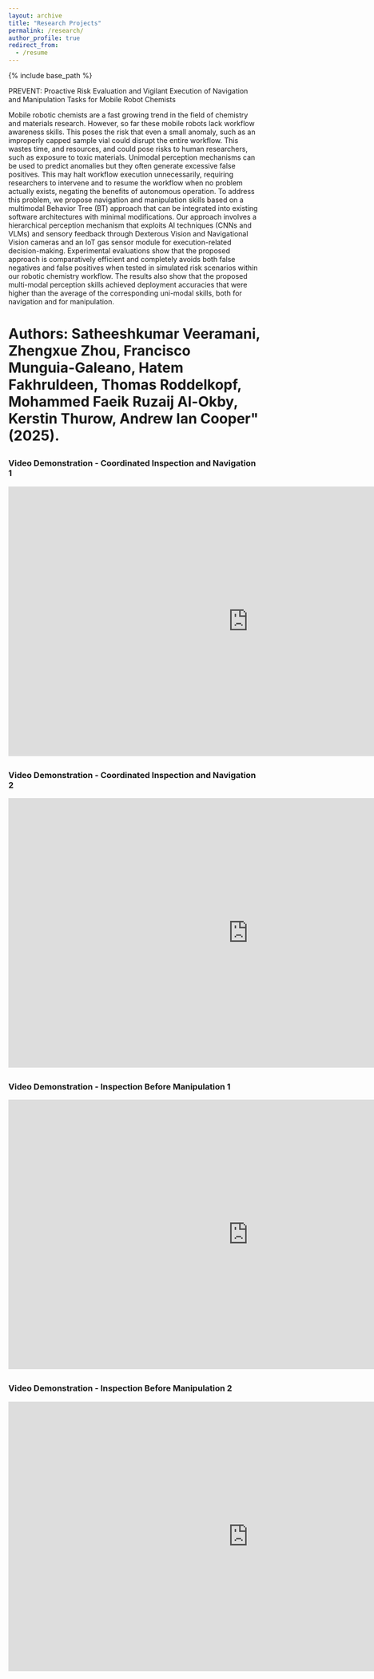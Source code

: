 ```yaml
---
layout: archive
title: "Research Projects"
permalink: /research/
author_profile: true
redirect_from:
  - /resume
---
```


{% include base_path %}

PREVENT: Proactive Risk Evaluation and Vigilant Execution of Navigation and Manipulation Tasks for Mobile Robot Chemists

Mobile robotic chemists are a fast growing trend in the field of chemistry and materials research. However, so far these mobile robots lack workflow awareness skills. This poses the risk that even a small anomaly, such as an improperly capped sample vial could disrupt the entire workflow. This wastes time, and resources, and could pose risks to human researchers, such as exposure to toxic materials. Unimodal perception mechanisms can be used to predict anomalies but they often generate excessive false positives. This may halt workflow execution unnecessarily, requiring researchers to intervene and to resume the workflow when no problem actually exists, negating the benefits of autonomous operation. To address this problem, we propose navigation and manipulation skills based on a multimodal Behavior Tree (BT) approach that can be integrated into existing software architectures with minimal modifications. Our approach involves a hierarchical perception mechanism that exploits AI techniques (CNNs and VLMs) and sensory feedback through Dexterous Vision and Navigational Vision cameras and an IoT gas sensor module for execution-related decision-making. Experimental evaluations show that the proposed approach is comparatively efficient and completely avoids both false negatives and false positives when tested in simulated risk scenarios within our robotic chemistry workflow. The results also show that the proposed multi-modal perception skills achieved deployment accuracies that were higher than the average of the corresponding uni-modal skills, both for navigation and for manipulation.

Authors: Satheeshkumar Veeramani, Zhengxue Zhou, Francisco Munguia-Galeano, Hatem Fakhruldeen, Thomas Roddelkopf, Mohammed Faeik Ruzaij Al-Okby, Kerstin Thurow, Andrew Ian Cooper" (2025).
======

<!-- Video Frame -->
<div style="margin-top: 2em;">
  <h3>Video Demonstration - Coordinated Inspection and Navigation 1</h3>
    <iframe src="https://1drv.ms/v/c/cf51dbc58b2a1fcd/IQRCXLF8M7hAQYEgHnfyiz2rAYtVYlFK64c4-es-mzweBN4" width="960" height="540" frameborder="0" scrolling="no" allowfullscreen></iframe>
</div>

<div style="margin-top: 2em;">
  <h3>Video Demonstration - Coordinated Inspection and Navigation 2</h3>
    <iframe src="https://1drv.ms/v/c/cf51dbc58b2a1fcd/IQQdPa8PmSQETaHZGfZzFzyfAYvltJ5SwameaSfs9rAHixM" width="960" height="540" frameborder="0" scrolling="no" allowfullscreen></iframe>
</div>

<div style="margin-top: 2em;">
  <h3>Video Demonstration - Inspection Before Manipulation 1</h3>
    <iframe src="https://1drv.ms/v/c/cf51dbc58b2a1fcd/IQRA2EldDddMR6gSuMR1E8RGAfxkj_ZP6DO44FB_ac1o1W8" width="960" height="540" frameborder="0" scrolling="no" allowfullscreen></iframe>
</div>

<div style="margin-top: 2em;">
  <h3>Video Demonstration - Inspection Before Manipulation 2</h3>
    <iframe src="https://1drv.ms/v/c/cf51dbc58b2a1fcd/IQT5sb8jj-cBRZsGuOdcQqqOAevDWoG_GYFX7L3UR_JUPe4" width="960" height="540" frameborder="0" scrolling="no" allowfullscreen></iframe>
</div>